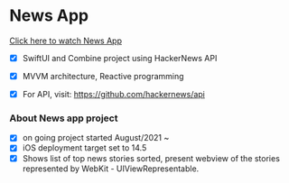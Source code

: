 # News App

<p>
  <a href="https://youtu.be/TKrBPX5iw_I">
  <p>Click here to watch News App</p>
  </a>
</p>

- [x] SwiftUI and Combine project using HackerNews API <br>
- [x] MVVM architecture, Reactive programming
- [x] For API, visit: https://github.com/hackernews/api


### About News app project <br>
- [x] on going project started August/2021 ~ <br>
- [x] iOS deployment target set to 14.5 <br>
- [x] Shows list of top news stories sorted, present webview of the stories represented by WebKit - UIViewRepresentable. <br>
